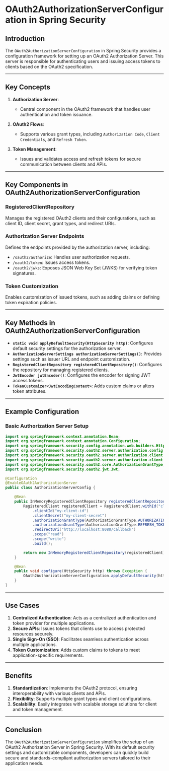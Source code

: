 # OAuth2AuthorizationServerConfiguration in Spring Security

## Introduction
The `OAuth2AuthorizationServerConfiguration` in Spring Security provides a configuration framework for setting up an OAuth2 Authorization Server. This server is responsible for authenticating users and issuing access tokens to clients based on the OAuth2 specification.

---

## Key Concepts

1. **Authorization Server**:
    - Central component in the OAuth2 framework that handles user authentication and token issuance.

2. **OAuth2 Flows**:
    - Supports various grant types, including `Authorization Code`, `Client Credentials`, and `Refresh Token`.

3. **Token Management**:
    - Issues and validates access and refresh tokens for secure communication between clients and APIs.

---

## Key Components in OAuth2AuthorizationServerConfiguration

### RegisteredClientRepository
Manages the registered OAuth2 clients and their configurations, such as client ID, client secret, grant types, and redirect URIs.

### Authorization Server Endpoints
Defines the endpoints provided by the authorization server, including:
- `/oauth2/authorize`: Handles user authorization requests.
- `/oauth2/token`: Issues access tokens.
- `/oauth2/jwks`: Exposes JSON Web Key Set (JWKS) for verifying token signatures.

### Token Customization
Enables customization of issued tokens, such as adding claims or defining token expiration policies.

---

## Key Methods in OAuth2AuthorizationServerConfiguration

- **`static void applyDefaultSecurity(HttpSecurity http)`**: Configures default security settings for the authorization server.
- **`AuthorizationServerSettings authorizationServerSettings()`**: Provides settings such as issuer URL and endpoint customization.
- **`RegisteredClientRepository registeredClientRepository()`**: Configures the repository for managing registered clients.
- **`JwtEncoder jwtEncoder()`**: Configures the encoder for signing JWT access tokens.
- **`TokenCustomizer<JwtEncodingContext>`**: Adds custom claims or alters token attributes.

---

## Example Configuration

### Basic Authorization Server Setup
```java
import org.springframework.context.annotation.Bean;
import org.springframework.context.annotation.Configuration;
import org.springframework.security.config.annotation.web.builders.HttpSecurity;
import org.springframework.security.oauth2.server.authorization.config.annotation.web.configuration.EnableOAuth2AuthorizationServer;
import org.springframework.security.oauth2.server.authorization.client.InMemoryRegisteredClientRepository;
import org.springframework.security.oauth2.server.authorization.client.RegisteredClient;
import org.springframework.security.oauth2.core.AuthorizationGrantType;
import org.springframework.security.oauth2.jwt.Jwt;

@Configuration
@EnableOAuth2AuthorizationServer
public class AuthorizationServerConfig {

    @Bean
    public InMemoryRegisteredClientRepository registeredClientRepository() {
        RegisteredClient registeredClient = RegisteredClient.withId("client-1")
            .clientId("my-client-id")
            .clientSecret("my-client-secret")
            .authorizationGrantType(AuthorizationGrantType.AUTHORIZATION_CODE)
            .authorizationGrantType(AuthorizationGrantType.REFRESH_TOKEN)
            .redirectUri("http://localhost:8080/callback")
            .scope("read")
            .scope("write")
            .build();

        return new InMemoryRegisteredClientRepository(registeredClient);
    }

    @Bean
    public void configure(HttpSecurity http) throws Exception {
        OAuth2AuthorizationServerConfiguration.applyDefaultSecurity(http);
    }
}
```

---

## Use Cases

1. **Centralized Authentication**: Acts as a centralized authentication and token provider for multiple applications.
2. **Secure APIs**: Issues tokens that clients use to access protected resources securely.
3. **Single Sign-On (SSO)**: Facilitates seamless authentication across multiple applications.
4. **Token Customization**: Adds custom claims to tokens to meet application-specific requirements.

---

## Benefits

1. **Standardization**: Implements the OAuth2 protocol, ensuring interoperability with various clients and APIs.
2. **Flexibility**: Supports multiple grant types and client configurations.
3. **Scalability**: Easily integrates with scalable storage solutions for client and token management.

---

## Conclusion
The `OAuth2AuthorizationServerConfiguration` simplifies the setup of an OAuth2 Authorization Server in Spring Security. With its default security settings and customizable components, developers can quickly build secure and standards-compliant authorization servers tailored to their application needs.
